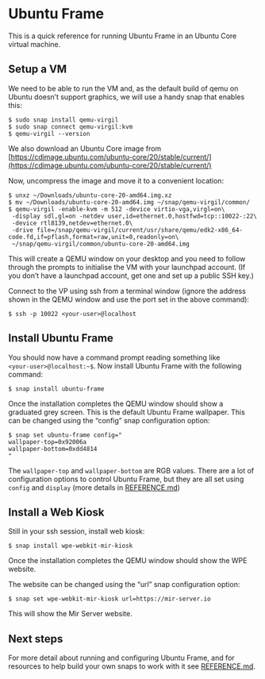 # Ubuntu Frame

This is a quick reference for running Ubuntu Frame in an Ubuntu Core virtual machine.

## Setup a VM
We need to be able to run the VM and, as the default build of qemu on Ubuntu doesn’t support graphics, we will use a handy snap that enables this:

    $ sudo snap install qemu-virgil
    $ sudo snap connect qemu-virgil:kvm
    $ qemu-virgil --version

We also download an Ubuntu Core image from [https://cdimage.ubuntu.com/ubuntu-core/20/stable/current/](https://cdimage.ubuntu.com/ubuntu-core/20/stable/current/)

Now, uncompress the image and move it to a convenient location:

    $ unxz ~/Downloads/ubuntu-core-20-amd64.img.xz
    $ mv ~/Downloads/ubuntu-core-20-amd64.img ~/snap/qemu-virgil/common/
    $ qemu-virgil -enable-kvm -m 512 -device virtio-vga,virgl=on\
     -display sdl,gl=on -netdev user,id=ethernet.0,hostfwd=tcp::10022-:22\
     -device rtl8139,netdev=ethernet.0\
     -drive file=/snap/qemu-virgil/current/usr/share/qemu/edk2-x86_64-code.fd,if=pflash,format=raw,unit=0,readonly=on\
     ~/snap/qemu-virgil/common/ubuntu-core-20-amd64.img

This will create a QEMU window on your desktop and you need to follow through the prompts to initialise the VM with your launchpad account. (If you don’t have a launchpad account, get one and set up a public SSH key.)

Connect to the VP using ssh from a terminal window (ignore the address shown in the QEMU window and use the port set in the above command):

    $ ssh -p 10022 <your‑user>@localhost

## Install Ubuntu Frame
You should now have a command prompt reading something like `<your‑user>@localhost:~$`. Now install Ubuntu Frame with the following command:

    $ snap install ubuntu-frame


Once the installation completes the QEMU window should show a graduated grey screen. This is the default Ubuntu Frame wallpaper. This can be changed using the “config” snap configuration option:

    $ snap set ubuntu-frame config="
    wallpaper-top=0x92006a
    wallpaper-bottom=0xdd4814
    "

The `wallpaper-top` and `wallpaper-bottom` are RGB values. There are a lot of configuration options to control Ubuntu Frame, but they are all set using `config` and `display` (more details in [REFERENCE.md](REFERENCE.md))

## Install a Web Kiosk

Still in your ssh session, install web kiosk:

    $ snap install wpe-webkit-mir-kiosk

Once the installation completes the QEMU window should show the WPE website.

The website can be changed using the “url” snap configuration option:

    $ snap set wpe-webkit-mir-kiosk url=https://mir-server.io

This will show the Mir Server website.

## Next steps

For more detail about running and configuring Ubuntu Frame, and for resources to help build your own snaps to work with it see [REFERENCE.md](REFERENCE.md).

